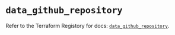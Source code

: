 # `data_github_repository`

Refer to the Terraform Registory for docs: [`data_github_repository`](https://registry.terraform.io/providers/integrations/github/5.24.0/docs/data-sources/repository).
